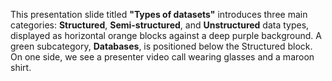 This presentation slide titled **"Types of datasets"** introduces three main categories: **Structured**, **Semi-structured**, and **Unstructured** data types, displayed as horizontal orange blocks against a deep purple background. A green subcategory, **Databases**, is positioned below the Structured block. On one side, we see a presenter video call wearing glasses and a maroon shirt.